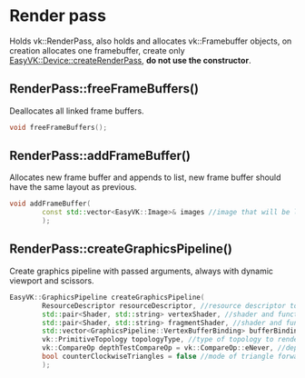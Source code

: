 # Render pass
Holds vk::RenderPass, also holds and allocates vk::Framebuffer objects, on creation allocates one framebuffer, create only [EasyVK::Device::createRenderPass](ldevice.md#devicecreaterenderpass), **do not use the constructor**.

## RenderPass::freeFrameBuffers()
Deallocates all linked frame buffers.

```c++
void freeFrameBuffers();
```

## RenderPass::addFrameBuffer()
Allocates new frame buffer and appends to list, new frame buffer should have the same layout as previous.

```c++
void addFrameBuffer(
        const std::vector<EasyVK::Image>& images //image that will be linked to new frame buffer
        );   
```

## RenderPass::createGraphicsPipeline()
Create graphics pipeline with passed arguments, always with dynamic viewport and scissors.

```c++
EasyVK::GraphicsPipeline createGraphicsPipeline(
        ResourceDescriptor resourceDescriptor, //resource descriptor to bind to pipeline
        std::pair<Shader, std::string> vertexShader, //shader and function name of vertex shader
        std::pair<Shader, std::string> fragmentShader, //shader and function name of fragment shader
        std::vector<GraphicsPipeline::VertexBufferBinding> bufferBinding, //vertex buffer binding for graphics pipeline
        vk::PrimitiveTopology topologyType, //type of topology to render
        vk::CompareOp depthTestCompareOp = vk::CompareOp::eNever, //depth test compare mode
        bool counterClockwiseTriangles = false //mode of triangle forward face detection
        );
```